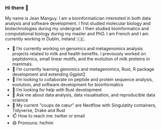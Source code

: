 ### Hi there 👋

My name is Jean Manguy. I am a bioinformatician interested in both data analysis and software development. I first studied molecular biology and biotechnologies during my undergrad. I then studied bioinformatics and computational biology during my master and PhD. I am French and I am currently working in Dublin, Ireland 🇮🇪.


- 🦠 I’m currently working on genomics and metagenomics analysis projects related to milk and health benefits. I previously worked on peptidomics, small linear motifs, and the evolution of milk proteins in mammals.
- 🌱 I’m currently learning genomics and metagenomics, Rust, R package development and extending Ggplot2 
- 👯 I’m looking to collaborate on peptide and protein sequence analysis, evolution, and software development for bioinformatics
- 🤔 I’m looking for help with Rust development
- 💬 Ask me about data analysis, data visualisation, and reproducible data science
- 💓 My current "coups de cœur" are Nextflow with Singulatity containers, Tidyverse, Drake and Rust
- 📫 How to reach me: twitter or email
- 😄 Pronouns: he/him
<!-- - ⚡ Fun fact: On the side I am working on a rpg video game about academia and scientifi research-->
